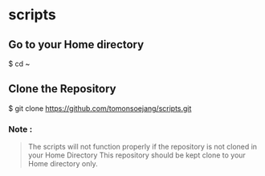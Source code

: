 # scripts

## Go to your Home directory
$ cd ~

## Clone the Repository
$ git clone https://github.com/tomonsoejang/scripts.git

### Note : 
> The scripts will not function properly if the repository is not cloned in your Home Directory
> This repository should be kept clone to your Home directory only.
